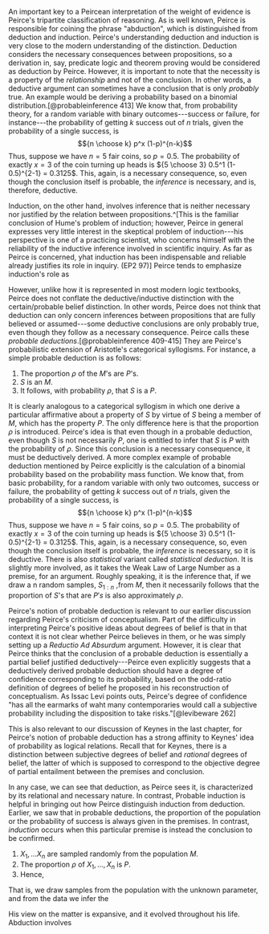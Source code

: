 

An important key to a Peircean interpretation of the weight of evidence is Peirce's tripartite classification of reasoning. As is well known, Peirce is responsible for coining the phrase "abduction", which is distinguished from deduction and induction. Peirce's understanding deduction and induction is very close to the modern understanding of the distinction. Deduction considers the necessary consequences between propositions, so a derivation in, say, predicate logic and theorem proving would be considered as deduction by Peirce. However, it is important to note that the necessity is a property of the *relationship* and not of the conclusion. In other words, a deductive argument can sometimes have a conclusion that is only *probably* true. An example would be deriving a probability based on a binomial distribution.[@probableinference 413] We know that, from probability theory, for a random variable with binary outcomes---success or failure, for instance---the probability of getting $k$ success out of $n$ trials, given the probability of a single success, is
$${n \choose k} p^x (1-p)^{n-k}$$
Thus, suppose we have $n=5$ fair coins, so $p=0.5$. The probability of exactly $x=3$ of the coin turning up heads is ${5 \choose 3} 0.5^1 (1-0.5)^{2-1} = 0.3125$. This, again, is a necessary consequence, so, even though the conclusion itself is probable, the *inference* is necessary, and is, therefore, deductive. 

Induction, on the other hand, involves inference that is neither necessary nor justified by the relation between propositions.^[This is the  familiar conclusion of Hume's problem of induction; however, Peirce in general expresses very little interest in the skeptical problem of induction---his perspective is one of a practicing scientist, who concerns himself with the reliability of the inductive inference involved in scientific inquiry. As far as Peirce is concerned, yhat induction has been indispensable and reliable already justifies its role in inquiry. (EP2 97)] Peirce tends to emphasize induction's role as 


However, unlike how it is represented in most modern logic textbooks, Peirce does not conflate the deductive/inductive distinction with the certain/probable belief distinction. In other words, Peirce does not think that deduction can only concern inferences between propositions that are fully believed or assumed---some deductive conclusions are only probably true, even though they follow as a necessary consequence. Peirce calls these *probable deductions*.[@probableinference 409-415] They are Peirce's probabilistic extension of Aristotle's categorical syllogisms. For instance, a simple probable deduction is as follows:

1. The proportion $\rho$ of the $M$'s are $P$'s.
2. $S$ is an $M$.
3. It follows, with probability $\rho$, that $S$ is a $P$.

It is clearly analogous to a categorical syllogism in which one derive a particular affirmative about a property of $S$ by virtue of $S$ being a member of $M$, which has the property $P$. The only difference here is that the proportion $\rho$ is introduced. Peirce's idea is that even though in a probable deduction, even though $S$ is not necessarily $P$, one is entitled to infer that $S$ is $P$ with the probability of $\rho$. Since this conclusion is a necessary consequence, it must be deductively derived. A more complex example of probable deduction mentioned by Peirce explicitly is the calculation of a binomial probability based on the probability mass function. We know that, from basic probability, for a random variable with only two outcomes, success or failure, the probability of getting $k$ success out of $n$ trials, given the probability of a single success, is
$${n \choose k} p^x (1-p)^{n-k}$$
Thus, suppose we have $n=5$ fair coins, so $p=0.5$. The probability of exactly $x=3$ of the coin turning up heads is ${5 \choose 3} 0.5^1 (1-0.5)^{2-1} = 0.3125$. This, again, is a necessary consequence, so, even though the conclusion itself is probable, the *inference* is necessary, so it is deductive. There is also *statistical* variant called *statistical deduction*. It is slightly more involved, as it takes the Weak Law of Large Number as a premise, for an argument. Roughly speaking, it is the inference that, if we draw a n random samples, $S_{1:n}$ ,from $M$, then it necessarily follows that the proportion of $S$'s that are $P's$ is also approximately $\rho$.

Peirce's notion of probable deduction is relevant to our earlier discussion regarding Peirce's criticism of conceptualism. Part of the difficulty in interpreting Peirce's positive ideas about degrees of belief is that in that context it is not clear whether Peirce believes in them, or he was simply setting up a *Reductio Ad Absurdum* argument. However, it is clear that Peirce thinks that the conclusion of a probable deduction is essentially a partial belief justified deductively---Peirce even explicitly suggests that a deductively derived probable deduction should have a degree of confidence corresponding to its probability, based on the odd-ratio definition of degrees of belief he proposed in his reconstruction of conceptualism. As Issac Levi points outs, Peirce's degree of confidence "has all the earmarks of waht many contemporaries would call a subjective probability including the disposition to take risks."[@levibeware 262] 

This is also relevant to our discussion of Keynes in the last chapter, for Peirce's notion of probable deduction has a strong affinity to Keynes' idea of probability as logical relations. Recall that for Keynes, there is a distinction between subjective degrees of belief and *rational* degrees of belief, the latter of which is supposed to correspond to the objective degree of partial entailment between the premises and conclusion. 

In any case, we can see that deduction, as Peirce sees it, is characterized by its relational and necessary nature. In contrast, Probable induction is helpful in bringing out how Peirce distinguish induction from deduction. Earlier, we saw that in probable deductions, the proportion of the population or the probability of success is always given in the premises. In contrast, *induction* occurs when this particular premise is instead the conclusion to be confirmed. 


1. $X_1,...X_n$ are sampled randomly from the population $M$.
2. The proportion $\rho$ of $X_1,...,X_n$ is $P$.
3. Hence, 

That is, we draw samples from the population with the unknown parameter, and from the data we infer the 

His view on the matter is expansive, and it evolved throughout his life. Abduction involves 
